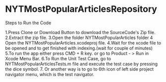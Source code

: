 # NYTMostPopularArticlesRepository
Steps to Run the Code

1.Press Clone or Download Button to download the SourceCode's Zip file. 
2.Extract the zip file. 
3.Open the folder NYTMostPopularArticles folder 
4 Open the NYTMostPopularArticles.xcodeproj file. 
4.Wait for the xcode file to be opened and to get finished with indexing.(wait for couple of minutes) 
5.To run the app either press CMD + R key. or go to Product - > Run in Xcode Menu Bar.
6.To Run the Unit Test Case, go to NYTMostPopularArticlesTests.m file and execute the test case by pressing the dice symbol. 
7. Or another way is to go to 6th icon of left side project navigator menu, which is the test navigator. 
